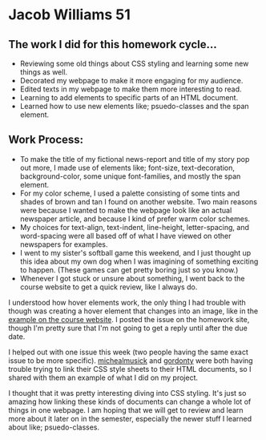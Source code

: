 # Jacob Williams 51

## The work I did for this homework cycle...
- Reviewing some old things about CSS styling and learning some new things as well.
- Decorated my webpage to make it more engaging for my audience.
- Edited texts in my webpage to make them more interesting to read.
- Learning to add elements to specific parts of an HTML document.
- Learned how to use new elements like; psuedo-classes and the span element.

## Work Process:
- To make the title of my fictional news-report and title of my story pop out more, I made use of elements like; font-size, text-decoration, background-color, some unique font-families, and mostly the span element.
- For my color scheme, I used a palette consisting of some tints and shades of brown and tan I found on another website.  Two main reasons were because I wanted to make the webpage look like an actual newspaper article, and because I kind of prefer warm color schemes.
- My choices for text-align, text-indent, line-height, letter-spacing, and word-spacing were all based off of what I have viewed on other newspapers for examples.
- I went to my sister's softball game this weekend, and I just thought up this idea about my own dog when I was imagining of something exciting to happen.  (These games can get pretty boring just so you know.)
- Whenever I got stuck or unsure about something, I went back to the course website to get a quick review, like I always do.

I understood how hover elements work, the only thing I had trouble with though was creating a hover element that changes into an image, like in the [example on the course website](https://montana-media-arts.github.io/mart341-webDev/modules/week-8/psuedo-classes/).  I posted the issue on the homework site, though I'm pretty sure that I'm not going to get a reply until after the due date.

I helped out with one issue this week (two people having the same exact issue to be more specific).  [michealmusick](https://github.com/michaelmusick) and [gordonty](https://github.com/gordonty) were both having trouble trying to link their CSS style sheets to their HTML documents, so I shared with them an example of what I did on my project.

I thought that it was pretty interesting diving into CSS styling.  It's just so amazing how linking these kinds of documents can change a whole lot of things in one webpage.  I am hoping that we will get to review and learn more about it later on in the semester, especially the newer stuff I learned about like; psuedo-classes.

